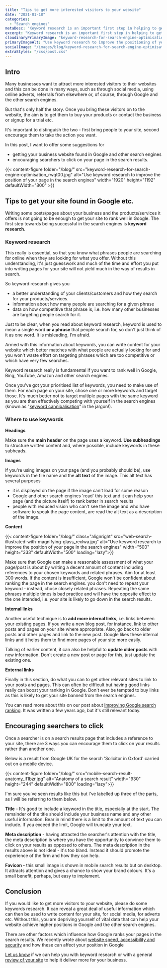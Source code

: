 ```yaml
---
title: "Tips to get more interested visitors to your website"
date: "2021-01-18"
categories:
  - "Search engines"
metaDesc: "Keyword research is an important first step in helping to get your web pages found in the search engines. Find out how to use keywords in your content."
excerpt: "Keyword research is an important first step in helping to get your web pages found in the search engines. Find out how to use keywords in your content and also learn about the anatomy of a search engine result and how you can encourage people to click."
cloudinaryPrimaryImage: "keyword-research-for-search-engine-optimisation_rwqt00"
primaryImageAlt: "Use keyword research to improve the positioning of your web pages in Google etc."
socialImage: "/images/blog/keyword-research-for-search-engine-optimisation-1200.jpg"
extraStyles: "/css/post.css"
---
```


## Intro

Many businesses want to attract more interested visitors to their websites and this can be done in many ways, such as through social media, using online adverts, referrals from elsewhere or, of course, through Google and the other search engines.

But that's only half the story. Once you bring these visitors on to the website, the aim is to get them to buy your products or contact the business or signup for a trial etc.

It's important to distinguish the two - first bring people to your site, second encourage them to take the action you want.

In this post, I want to offer some suggestions for

- getting your business website found in Google and other search engines
- encouraging searchers to click on your page in the search results.

{{< content-figure folder="/blog/"
src="keyword-research-for-search-engine-optimisation_rwqt00.jpg"
alt="Use keyword research to improve the position of your page in the search engines"
width="1920" height="1192" defaultWidth="800" >}}

## Tips to get your site found in Google etc.

Writing some posts/pages about your business and the products/services it offers is not going to be enough to get your site to rank well in Google. The first step towards being successful in the search engines is **keyword research**.

### Keyword research

This really is essential, so that you know what phrases people are searching for online when they are looking for what you offer. Without this understanding, it's just guesswork and much of the time and effort you put into writing pages for your site will not yield much in the way of results in search.

So keyword research gives you

- a better understanding of your clients/customers and how they search for your products/services.
- information about how many people are searching for a given phrase
- data on how competitive that phrase is, i.e. how many other businesses are targeting people search for it.

Just to be clear, when you read about keyword research, keyword is used to mean a single word **or a phrase** that people search for, so don't just think of it as one word. It is misleading, I'm afraid.

Armed with this information about keywords, you can write content for your website which better matches with what people are actually looking for and you won't waste effort on targeting phrases which are too competitive or which have very few searches.

Keyword research really is fundamental if you want to rank well in Google, Bing, YouTube, Amazon and other search engines.

Once you've got your prioritised list of keywords, you need to make use of them. For each page on your site, chose one or more keywords and target those. It's much better not to target multiple pages with the same keyword as you are then effectively competing with yourself in the search engines (known as "[keyword cannibalisation](https://yoast.com/keyword-cannibalization/)" in the jargon!).

### Where to use keywords

**Headings**

Make sure the **main header** on the page uses a keyword. **Use subheadings** to structure written content and, where possible, include keywords in these subheads.

**Images**

If you're using images on your page (and you probably should be), use keywords in the file name and the **alt text** of the image. This alt text has several purposes

- it is displayed on the page if the image can't load for some reason
- Google and other search engines 'read' this text and it can help your page (and the picture itself) to rank better in search results
- people with reduced vision who can't see the image and who have software to speak the page content, are read the alt text as a description of the image.

**Content**

{{< content-figure folder="/blog/"
class="alignright"
src="web-search-illustrated-with-magnifying-glass_rexlwa.jpg"
alt="Use keyword research to improve the position of your page in the search engines"
width="500" height="333" defaultWidth="500"
loading="lazy">}}

Make sure that Google can make a reasonable assessment of what your page/post is about by writing a decent amount of content including references to your chosen keywords and related phrases. Aim for at least 300 words. If the content is insufficient, Google won't be confident about ranking the page in the search engines. you don't need to repeat your keyword - instead, chose closely related phrases. Repeating the same phrases multiple times is bad practice and will have the opposite effect to the one intended, i.e. your site is likely to go down in the search results.

**Internal links**

Another useful technique is to **add more internal links**, i.e. links between your existing pages. If you write a new blog post, for instance, link to other posts and pages on your site where appropriate. Also, go back to older posts and other pages and link to the new post. Google likes these internal links and it helps them to find more pages of your site more easily.

Talking of earlier content, it can also be helpful to **update older posts** with new information. Don't create a new post or page for this, just update the existing one.

**External links**

Finally in this section, do what you can to get other relevant sites to link to your posts and pages. This can often be difficult but having good links really can boost your ranking in Google. Don't ever be tempted to buy links as this is likely to get your site banned from the search engines.

You can read more about this on our post about [Improving Google search ranking](/blog/improving-google-search-ranking/). It was written a few years ago, but it's still relevant today.

## Encouraging searchers to click

Once a searcher is on a search results page that includes a reference to your site, there are 3 ways you can encourage them to click on your results rather than another one.

Below is a result from Google UK for the search 'Solicitor in Oxford' carried out on a mobile device.

{{< content-figure folder="/blog/"
src="mobile-search-result-anatomy_lf1bzr.jpg"
alt="Anatomy of a search result"
width="930" height="244" defaultWidth="800"
loading="lazy">}}

I'm sure you've seen results like this but I've labelled up three of the parts, as I will be referring to them below.

**Title** - It's good to include a keyword in the title, especially at the start. The remainder of the title should include your business name and any other useful information. Bear in mind there is a limit to the amount of text you can include. If you exceed the limit, Google will truncate your text.

**Meta description** - having attracted the searcher's attention with the title, the meta description is where you have the opportunity to convince them to click on your results as opposed to others. The meta description in the results above is not ideal - it's too bland. Instead it should promote the experience of the firm and how they can help.

**Favicon -** this small image is shown in mobile search results but on desktop. It attracts attention and gives a chance to show your brand colours. It's a small benefit, perhaps, but easy to implement.

## Conclusion

If you would like to get more visitors to your website, please do some keywords research. It can reveal a great deal of useful information which can then be used to write content for your site, for social media, for adverts etc. Without this, you are depriving yourself of vital data that can help your website achieve higher positions in Google and the other search engines.

There are other factors which influence how Google ranks your pages in the search results. We recently wrote about [website speed, accessibility and security](/blog/improving-speed-security-and-accessibility/) and how these can affect your position in Google

[Let us know](/contact/) if we can help you with keyword research or with a general [review of your site](/services/website-reviews-renovation/) to help it deliver more for your business.
